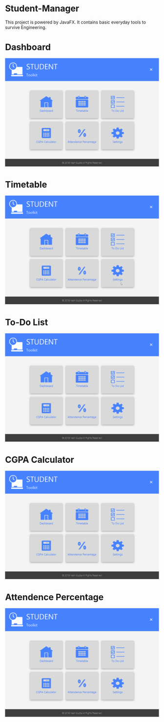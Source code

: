 # Student-Manager
This project is powered by JavaFX. It contains basic everyday tools to survive Engineering.
# Dashboard
![](gif1.gif)
# Timetable
![](gif2.gif)
# To-Do List
![](gif3.gif)
# CGPA Calculator
![](gif4.gif)
# Attendence Percentage
![](gif5.gif)
